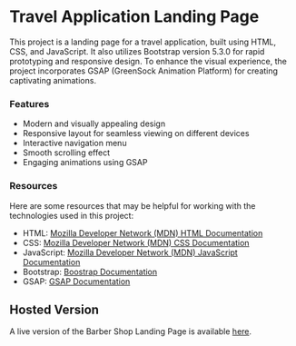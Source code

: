# Travel Application Landing Page

This project is a landing page for a travel application, built using HTML, CSS, and JavaScript. It also utilizes Bootstrap version 5.3.0 for rapid prototyping and responsive design. To enhance the visual experience, the project incorporates GSAP (GreenSock Animation Platform) for creating captivating animations.

### Features

- Modern and visually appealing design
- Responsive layout for seamless viewing on different devices
- Interactive navigation menu
- Smooth scrolling effect
- Engaging animations using GSAP

### Resources

Here are some resources that may be helpful for working with the technologies used in this project:

- HTML: [Mozilla Developer Network (MDN) HTML Documentation](https://developer.mozilla.org/en-US/docs/Web/HTML)
- CSS: [Mozilla Developer Network (MDN) CSS Documentation](https://developer.mozilla.org/en-US/docs/Web/CSS)
- JavaScript: [Mozilla Developer Network (MDN) JavaScript Documentation](https://developer.mozilla.org/en-US/docs/Web/JavaScript)
- Bootstrap: [Boostrap Documentation](https://getbootstrap.com/docs/5.3/getting-started/introduction/)
- GSAP: [GSAP Documentation](https://greensock.com/docs/)

## Hosted Version

A live version of the Barber Shop Landing Page is available [here](https://app-landing-pages.vercel.app/).

